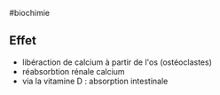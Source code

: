 #biochimie

## Effet

-   libéraction de calcium à partir de l'os (ostéoclastes)
-   réabsorbtion rénale calcium
-   via la vitamine D : absorption intestinale
